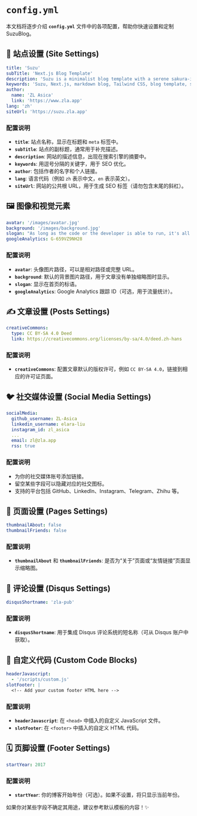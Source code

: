 # `config.yml`

本文档将逐步介绍 **`config.yml`** 文件中的各项配置，帮助你快速设置和定制 SuzuBlog。

## 📝 站点设置 (Site Settings)

```yaml
title: 'Suzu'
subTitle: 'Next.js Blog Template'
description: 'Suzu is a minimalist blog template with a serene sakura-inspired theme, blending modern design with a touch of traditional Japanese aesthetics.'
keywords: 'Suzu, Next.js, markdown blog, Tailwind CSS, blog template, sakura, ZL Asica'
author:
  name: 'ZL Asica'
  link: 'https://www.zla.app'
lang: 'zh'
siteUrl: 'https://suzu.zla.app'
```

### 配置说明

- **`title`**: 站点名称，显示在标题和 `meta` 标签中。
- **`subTitle`**: 站点的副标题，通常用于补充描述。
- **`description`**: 网站的描述信息，出现在搜索引擎的摘要中。
- **`keywords`**: 用逗号分隔的关键字，用于 SEO 优化。
- **`author`**: 包括作者的名字和个人链接。
- **`lang`**: 语言代码（例如 `zh` 表示中文，`en` 表示英文）。
- **`siteUrl`**: 网站的公共根 URL，用于生成 SEO 标签（请勿包含末尾的斜杠）。

## 🖼️ 图像和视觉元素

```yaml
avatar: '/images/avatar.jpg'
background: '/images/background.jpg'
slogan: "As long as the code or the developer is able to run, it's all good."
googleAnalytics: G-659VZ9NH28
```

### 配置说明

- **`avatar`**: 头像图片路径，可以是相对路径或完整 URL。
- **`background`**: 默认的背景图片路径，用于文章没有单独缩略图时显示。
- **`slogan`**: 显示在首页的标语。
- **`googleAnalytics`**: Google Analytics 跟踪 ID（可选，用于流量统计）。

## ✍️ 文章设置 (Posts Settings)

```yaml
creativeCommons:
  type: CC BY-SA 4.0 Deed
  link: https://creativecommons.org/licenses/by-sa/4.0/deed.zh-hans
```

### 配置说明

- **`creativeCommons`**: 配置文章默认的版权许可，例如 `CC BY-SA 4.0`，链接到相应的许可证页面。

## 🐦 社交媒体设置 (Social Media Settings)

```yaml
socialMedia:
  github_username: ZL-Asica
  linkedin_username: elara-liu
  instagram_id: zl_asica
  ...
  email: zl@zla.app
  rss: true
```

### 配置说明

- 为你的社交媒体账号添加链接。
- 留空某些字段可以隐藏对应的社交图标。
- 支持的平台包括 GitHub、LinkedIn、Instagram、Telegram、Zhihu 等。

## 📄 页面设置 (Pages Settings)

```yaml
thumbnailAbout: false
thumbnailFriends: false
```

### 配置说明

- **`thumbnailAbout`** 和 **`thumbnailFriends`**: 是否为“关于”页面或“友情链接”页面显示缩略图。

## 💬 评论设置 (Disqus Settings)

```yaml
disqusShortname: 'zla-pub'
```

### 配置说明

- **`disqusShortname`**: 用于集成 Disqus 评论系统的短名称（可从 Disqus 账户中获取）。

## 🔧 自定义代码 (Custom Code Blocks)

```yaml
headerJavascript:
  - '/scripts/custom.js'
slotFooter: |
  <!-- Add your custom footer HTML here -->
```

### 配置说明

- **`headerJavascript`**: 在 `<head>` 中插入的自定义 JavaScript 文件。
- **`slotFooter`**: 在 `<footer>` 中插入的自定义 HTML 代码。

## 🗓️ 页脚设置 (Footer Settings)

```yaml
startYear: 2017
```

### 配置说明

- **`startYear`**: 你的博客开始年份（可选）。如果不设置，将只显示当前年份。

如果你对某些字段不确定其用途，建议参考默认模板的内容！✨
